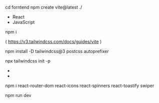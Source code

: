 
cd forntend
npm create vite@latest ./
 - React
 - JavaScript

npm i

( https://v3.tailwindcss.com/docs/guides/vite )

npm install -D tailwindcss@3 postcss autoprefixer

npx tailwindcss init -p

-

-

npm i react-router-dom react-icons react-spinners react-toastify swiper

npm run dev